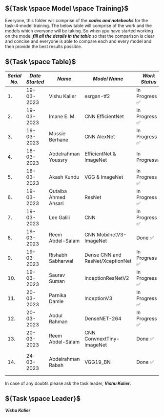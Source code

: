 ## ${Task \space Model \space Training}$

Everyone, this folder will comprise of the ***codes and notebooks*** for the task-4-model training. The below table will comprise of the work and the models which everyone will
be taking. So when ypu have started working on the model ***fill all the details in the table*** so that the comparison is clear and concise and everyone is able to compare each
and every model and then provide the best results possible.


## ${Task \space Table}$

| ***Serial No.*** | ***Date Started*** | ***Name*** | ***Model Name*** | ***Work Status*** | ***Accuracy*** |
|-|-|-|-|-|-|
| 1. | 19-03-2023 | Vishu Kalier | esrgan-tf2 | In Progress :white_check_mark: | Not yet evaluated |
| 2. | 19-03-2023 | Imane E. M.  | CNN EfficientNet | In Progress :white_check_mark: | Not yet evaluated |
| 3. | 19-03-2023 | Mussie Berhane | CNN AlexNet | In Progress :white_check_mark: | 84% |
| 4. | 18-03-2023 | Abdelrahman Youssry| EfficientNet & ImageNet| In Progress:white_check_mark: | Not yet evaluated |
| 5. | 18-03-2023 | Akash Kundu | VGG & ImageNet | In Progress :white_check_mark: | Not yet evaluated |
| 6. | 19-03-2023 | Qutaiba Ahmed Ansari | ResNet | In Progress :white_check_mark: | Not yet evaluated |
| 7. | 19-03-2023 | Lee Galili | CNN | In Progress :white_check_mark: | Not yet evaluated |
| 8. | 19-03-2023 |Reem Abdel-Salam | CNN MobilnetV3-ImageNet  | Done :white_check_mark: | 89% |
| 9. | 19-03-2023 |Rishabh Sabharwal | Dense CNN and ResNet/XceptionNet  | In Progress :white_check_mark: | Not yet evaluated |
| 10. | 19-03-2023 |Saurav Suman | InceptionResNetV2  | In Progress :white_check_mark: | Not yet evaluated |
| 11. | 20-03-2023 |Parnika Damle | InceptionV3  | In Progress :white_check_mark: | Not yet evaluated |
| 12. | 20-03-2023 |Abdul Rahman | DenseNET-264  | In Progress :white_check_mark: | Not yet evaluated |
| 13. | 20-03-2023 |Reem Abdel-Salam | CNN ConvnextTiny-ImageNet  | Done :white_check_mark: | 97% |
| 14. | 24-03-2023 |Abdelrahman Rabah | VGG19_BN  | Done :white_check_mark: | 80% Valid, 15000 Samples |


In case of any doubts please ask the task leader, ***Vishu Kalier***.


## ${Task \space Leader}$
***Vishu Kalier***

